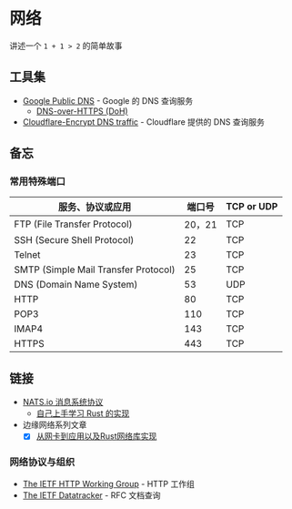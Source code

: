 # 网络

讲述一个 `1 + 1 > 2` 的简单故事

## 工具集

- [Google Public DNS](https://dns.google/) - Google 的 DNS 查询服务
  - [DNS-over-HTTPS (DoH)](https://developers.google.com/speed/public-dns/docs/doh)
- [Cloudflare-Encrypt DNS traffic](https://developers.cloudflare.com/1.1.1.1/encrypted-dns) - Cloudflare 提供的 DNS 查询服务
## 备忘

### 常用特殊端口

| 服务、协议或应用                     | 端口号 | TCP or UDP |
| ------------------------------------ | ------ | ---------- |
| FTP (File Transfer Protocol)         | 20，21 | TCP        |
| SSH (Secure Shell Protocol)          | 22     | TCP        |
| Telnet                               | 23     | TCP        |
| SMTP (Simple Mail Transfer Protocol) | 25     | TCP        |
| DNS (Domain Name System)             | 53     | UDP        |
| HTTP                                 | 80     | TCP        |
| POP3                                 | 110    | TCP        |
| IMAP4                                | 143    | TCP        |
| HTTPS                                | 443    | TCP        |

## 链接

- [NATS.io 消息系统协议](https://docs.nats.io/)
  - [自己上手学习 Rust 的实现](https://github.com/Binlogo/nats-rs)
- 边缘网络系列文章
  - [x] [从网卡到应用以及Rust网络库实现](https://mp.weixin.qq.com/s/uIASAeayB7noOrBOzBc3_g)

### 网络协议与组织

- [The IETF HTTP Working Group](https://httpwg.org/) - HTTP 工作组
- [The IETF Datatracker](https://datatracker.ietf.org/) - RFC 文档查询
